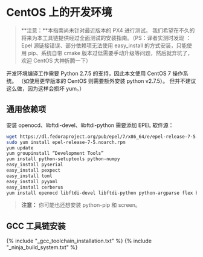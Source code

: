 # CentOS 上的开发环境

> **注意：**本指南尚未针对最近版本的 PX4 进行测试。 我们希望在不久的将来为本工具链提供经过全面测试的安装指南。（PS：译者实测时发现 ：Epel 源链接错误、部分依赖项无法使用 easy_install 的方式安装，只能使用 pip、系统自带 cmake 版本过低需要手动升级等问题，然后就弃坑了，欢迎 CentOS 大神折腾一下）

开发环境编译工作需要 Python 2.7.5 的支持，因此本文使用 CentOS 7 操作系统。 （如使用更早版本的 CentOS 则需要额外安装 python v2.7.5）。 但并不建议这么做，因为这样会损坏 yum。）

## 通用依赖项

安装 openocd、libftdi-devel、libftdi-python 需要添加 EPEL 软件源：

```sh
wget https://dl.fedoraproject.org/pub/epel/7/x86_64/e/epel-release-7-5.noarch.rpm
sudo yum install epel-release-7-5.noarch.rpm
yum update
yum groupinstall “Development Tools”
yum install python-setuptools python-numpy
easy_install pyserial
easy_install pexpect
easy_install toml
easy_install pyyaml
easy_install cerberus
yum install openocd libftdi-devel libftdi-python python-argparse flex bison-devel ncurses-devel ncurses-libs autoconf texinfo libtool zlib-devel cmake vim-common
```

> **注意：** 你可能也还想安装 python-pip 和 screen。

## GCC 工具链安装

<!-- import GCC toolchain common documentation --> {% include "_gcc_toolchain_installation.txt" %}

<!-- import docs ninja build system --> {% include "_ninja_build_system.txt" %}